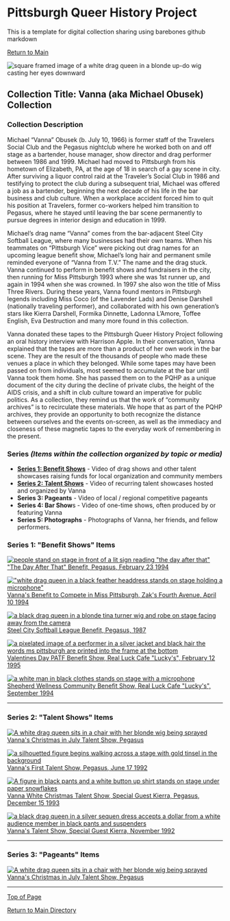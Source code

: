# Pittsburgh Queer History Project
This is a template for digital collection sharing using barebones github markdown

[Return to Main](https://github.com/happle-happle/pqhp-digital-archive/tree/main)


![square framed image of a white drag queen in a blonde up-do wig casting her eyes downward](/collections/Vanna-Collection/image-files/vannasquare.png)
## Collection Title: Vanna (aka Michael Obusek) Collection
### Collection Description
Michael “Vanna” Obusek (b. July 10, 1966) is former staff of the Travelers Social Club and the Pegasus nightclub where he worked both on and off stage as a bartender, house manager, show director and drag performer between 1986 and 1999. Michael had moved to Pittsburgh from his hometown of Elizabeth, PA, at the age of 18 in search of a gay scene in city. After surviving a liquor control raid at the Traveler’s Social Club in 1986 and testifying to protect the club during a subsequent trial, Michael was offered a job as a bartender, beginning the next decade of his life in the bar business and club culture. When a workplace accident forced him to quit his position at Travelers, former co-workers helped him transition to Pegasus, where he stayed until leaving the bar scene permanently to pursue degrees in interior design and education in 1999.

Michael’s drag name “Vanna” comes from the bar-adjacent Steel City Softball League, where many businesses had their own teams. When his teammates on “Pittsburgh Vice” were picking out drag names for an upcoming league benefit show, Michael’s long hair and permanent smile reminded everyone of “Vanna from T.V.” The name and the drag stuck. Vanna continued to perform in benefit shows and fundraisers in the city, then running for Miss Pittsburgh 1993 where she was 1st runner up, and again in 1994 when she was crowned. In 1997 she also won the title of Miss Three Rivers. During these years, Vanna found mentors in Pittsburgh legends including Miss Coco (of the Lavender Lads) and Denise Darshell (nationally traveling performer), and collaborated with his own generation’s stars like Kierra Darshell, Formika Dinnette, Ladonna L’Amore, Toffee English, Eva Destruction and many more found in this collection.

Vanna donated these tapes to the Pittsburgh Queer History Project following an oral history interview with Harrison Apple. In their conversation, Vanna explained that the tapes are more than a product of her own work in the bar scene. They are the result of the thousands of people who made these venues a place in which they belonged. While some tapes may have been passed on from individuals, most seemed to accumulate at the bar until Vanna took them home. She has passed them on to the PQHP as a unique document of the city during the decline of private clubs, the height of the AIDS crisis, and a shift in club culture toward an imperative for public politics. As a collection, they remind us that the work of “community archives” is to recirculate these materials. We hope that as part of the PQHP archives, they provide an opportunity to both recognize the distance between ourselves and the events on-screen, as well as the immediacy and closeness of these magnetic tapes to the everyday work of remembering in the present.

### Series *(Items within the collection organized by topic or media)*
- [**Series 1: Benefit Shows**](#series-1-benefit-shows-items) - Video of drag shows and other talent showcases raising funds for local organization and community members
- [**Series 2: Talent Shows**](#series-2-talent-shows-items) - Video of recurring talent showcases hosted and organized by Vanna
- **Series 3: Pageants** - Video of local / regional competitive pageants
- **Series 4: Bar Show**s - Video of one-time shows, often produced by or featuring Vanna
- **Series 5: Photographs** - Photographs of Vanna, her friends, and fellow performers.

### Series 1: "Benefit Shows" Items
[![people stand on stage in front of a lit sign reading "the day after that"](/collections/Vanna-Collection/image-files/dayafterthatthumb.png)](https://vimeo.com/267347075)
["The Day After That" Benefit, Pegasus, February 23 1994](https://vimeo.com/267347075)

[!["white drag queen in a black feather headdress stands on stage holding a microphone"](/collections/Vanna-Collection//image-files/vannabenefitmspghthumb.png)](https://vimeo.com/268451159?share=copy)
[Vanna's Benefit to Compete in Miss Pittsburgh, Zak's Fourth Avenue, April 10 1994](https://vimeo.com/268451159?share=copy)

[![a black drag queen in a blonde tina turner wig and robe on stage facing away from the camera](/collections/Vanna-Collection//image-files/softballbenefitthumb.png)](https://vimeo.com/254171066)
[Steel City Softball League Benefit, Pegasus, 1987](https://vimeo.com/254171066)

[![a pixelated image of a performer in a silver jacket and black hair the words ms pittsburgh are printed into the frame at the bottom](/collections/Vanna-Collection//image-files/valentinethumb.png)](https://vimeo.com/240376694)
[Valentines Day PATF Benefit Show, Real Luck Cafe "Lucky's", February 12 1995](https://vimeo.com/240376694)

[![a white man in black clothes stands on stage with a microphone](/collections/Vanna-Collection//image-files/shepherdthumb.png)](https://vimeo.com/240264803)
[Shepherd Wellness Community Benefit Show, Real Luck Cafe "Lucky's", September 1994](https://vimeo.com/240264803)

---
### Series 2: "Talent Shows" Items
[![A white drag queen sits in a chair with her blonde wig being sprayed](/collections/Vanna-Collection/image-files/xmasinjulythumb.png)](https://vimeo.com/267347075)
[Vanna's Christmas in July Talent Show, Pegasus](https://vimeo.com/267341557)

[![a silhouetted figure begins walking across a stage with gold tinsel in the background](/collections/Vanna-Collection/image-files/firstshow92thumb.png)](https://vimeo.com/267355165?share=copy)
[Vanna's First Talent Show, Pegasus, June 17 1992](https://vimeo.com/267355165?share=copy)

[![A figure in black pants and a white button up shirt stands on stage under paper snowflakes](/collections/Vanna-Collection/image-files/whitexmasthumb.png)](https://vimeo.com/268466955?share=copy)
[Vanna White Christmas Talent Show, Special Guest Kierra, Pegasus, December 15 1993](https://vimeo.com/268466955?share=copy)

[![a black drag queen in a silver sequen dress accepts a dollar from a white audience member in black pants and suspenders](/collections/Vanna-Collection/image-files/talentshowkierranov92thumb.png)](https://vimeo.com/269506851)
[Vanna's Talent Show, Special Guest Kierra, November 1992](https://vimeo.com/269506851)

---
### Series 3: "Pageants" Items
[![A white drag queen sits in a chair with her blonde wig being sprayed](/collections/Vanna-Collection/image-files/xmasinjulythumb.png)](https://vimeo.com/267347075)
[Vanna's Christmas in July Talent Show, Pegasus](https://vimeo.com/267341557)



--- 

[Top of Page](#pittsburgh-queer-history-project)

[Return to Main Directory](https://github.com/happle-happle/pqhp-digital-archive/tree/main)

